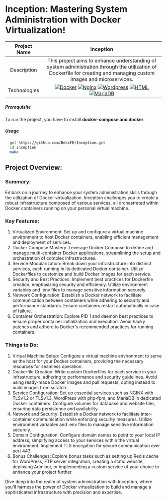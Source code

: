 # Inception: Mastering System Administration with Docker Virtualization!

|    Project Name    |                                                                       inception                                                                      |
| :----------------: | :-------------------------------------------------------------------------------------------------------------------------------------------------: |
|    Description     |       This project aims to enhance understanding of system administration through the utilization of Dockerfile for creating and managing custom images and microservices.                                       |
|    Technologies    | <a href="#"><img alt="Docker" src="https://img.shields.io/badge/docker-%230db7ed.svg?style=for-the-badge&logo=docker&logoColor=white"></a> <a href="#"><img alt="Nginx" src="https://img.shields.io/badge/nginx-%23009639.svg?style=for-the-badge&logo=nginx&logoColor=white"></a> <a href="#"><img alt="Wordpress" src="https://img.shields.io/badge/WordPress-%23117AC9.svg?style=for-the-badge&logo=WordPress&logoColor=white"></a> <a href="#"><img alt="HTML" src="https://img.shields.io/badge/HTML-E34F26.svg?logo=html5&logoColor=white&style=for-the-badge"></a> <a href="#"><img alt="MariaDB" src="https://img.shields.io/badge/MariaDB-003545?style=for-the-badge&logo=mariadb&logoColor=white"></a> |

##### Prerequisite

To run the project, you have to install __docker-compose and docker__.

##### Usage

```bash
  gcl https://github.com/BekxFR/Inception.git
  cd inception
  make
```


## Project Overview:

### Summary:

Embark on a journey to enhance your system administration skills through the utilization of Docker virtualization. Inception challenges you to create a robust infrastructure composed of various services, all orchestrated within Docker containers running on your personal virtual machine.

### Key Features:

1. Virtualized Environment: Set up and configure a virtual machine environment to host Docker containers, enabling efficient management and deployment of services.
2. Docker Compose Mastery: Leverage Docker Compose to define and manage multi-container Docker applications, streamlining the setup and orchestration of complex infrastructures.
3. Service Modularization: Break down your infrastructure into distinct services, each running in its dedicated Docker container. Utilize Dockerfiles to customize and build Docker images for each service.
4. Security and Best Practices: Implement best practices for Dockerfile creation, emphasizing security and efficiency. Utilize environment variables and .env files to manage sensitive information securely.
5. Network Configuration: Establish a Docker network to facilitate communication between containers while adhering to security and performance standards. Ensure containers restart automatically in case of failure.
6. Container Orchestration: Explore PID 1 and daemon best practices to ensure proper container initialization and execution. Avoid hacky patches and adhere to Docker's recommended practices for running containers.

### Things to Do:

1. Virtual Machine Setup: Configure a virtual machine environment to serve as the host for your Docker containers, providing the necessary resources for seamless operation.
2. Dockerfile Creation: Write custom Dockerfiles for each service in your infrastructure, adhering to performance and security guidelines. Avoid using ready-made Docker images and pull requests, opting instead to build images from scratch.
3. Service Configuration: Set up essential services such as NGINX with TLSv1.2 or TLSv1.3, WordPress with php-fpm, and MariaDB in dedicated Docker containers. Configure volumes for database and website files, ensuring data persistence and availability.
4. Network and Security: Establish a Docker network to facilitate inter-container communication while enforcing security measures. Utilize environment variables and .env files to manage sensitive information securely.
5. Domain Configuration: Configure domain names to point to your local IP address, simplifying access to your services within the virtual environment. Implement TLS encryption for secure communication over port 443.
6. Bonus Challenges: Explore bonus tasks such as setting up Redis cache for WordPress, FTP server integration, creating a static website, deploying Adminer, or implementing a custom service of your choice to enhance your project further.

Dive deep into the realm of system administration with Inception, where you'll harness the power of Docker virtualization to build and manage a sophisticated infrastructure with precision and expertise.
